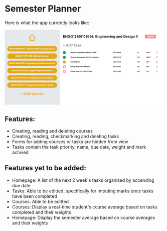 # Semester Planner

Here is what the app currently looks like:

<img src="src/images/Screenshot 2023-01-06 012802.jpg" width="600"/>

## Features:

- Creating, reading and deleting courses
- Creating, reading, checkmarking and deleting tasks
- Forms for adding courses or tasks are hidden from view
- Tasks contain the task priority, name, due date, weight and mark achived

## Features yet to be added:

- Homepage: A list of the next 2 week's tasks organized by accending due date
- Tasks: Able to be editted, specifically for imputing marks once tasks have been completed
- Courses: Able to be editted
- Courses: Display a real-time student's course average based on tasks completed and their weights
- Homepage: Display the semester average based on course averages and their weights
